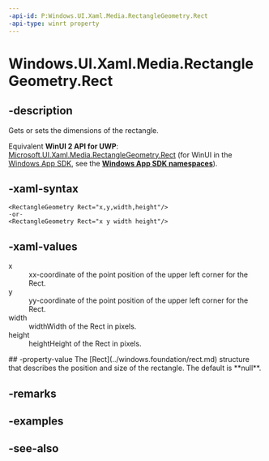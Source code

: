 ```yaml
---
-api-id: P:Windows.UI.Xaml.Media.RectangleGeometry.Rect
-api-type: winrt property
---
```


<!-- Property syntax
public Windows.Foundation.Rect Rect { get;  set; }
-->

# Windows.UI.Xaml.Media.RectangleGeometry.Rect

## -description
Gets or sets the dimensions of the rectangle.

Equivalent **WinUI 2 API for UWP**: [Microsoft.UI.Xaml.Media.RectangleGeometry.Rect](/windows/winui/api/microsoft.ui.xaml.media.rectanglegeometry.rect) (for WinUI in the [Windows App SDK](/windows/apps/windows-app-sdk/), see the **[Windows App SDK namespaces](/windows/windows-app-sdk/api/winrt/)**).

## -xaml-syntax
```xaml
<RectangleGeometry Rect="x,y,width,height"/>
-or-
<RectangleGeometry Rect="x y width height"/>
```


## -xaml-values
<dl><dt>x</dt><dd>xx-coordinate of the point position of the upper left corner for the Rect.</dd>
<dt>y</dt><dd>yy-coordinate of the point position of the upper left corner for the Rect.</dd>
<dt>width</dt><dd>widthWidth of the Rect in pixels.</dd>
<dt>height</dt><dd>heightHeight of the Rect in pixels.</dd>
</dl>
## -property-value
The [Rect](../windows.foundation/rect.md) structure that describes the position and size of the rectangle. The default is **null**.

## -remarks

## -examples

## -see-also

